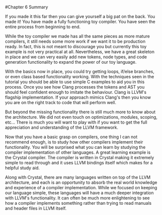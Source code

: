 #Chapter 6 Summary

If you made it this far then you can give yourself a big pat on the back. You made it! You have made a fully functioning toy compiler. You have seen the entire process from beginning to end.

While the toy compiler we made has all the same pieces as more mature compilers, it still needs some more work if we want it to be production ready. In fact, this is not meant to discourage you but currently this toy example is not very practical at all. Nevertheless, we have a great skeleton in place and we can very easily add new tokens, node types, and code generation functionality to expand the power of our toy language.

With the basics now in place, you could try getting loops, if/else branches, or even class based functionality working. With the techniques seen in the tutorial you should be able to use simple C examples to aid you in this process. Once you see how Clang processes the tokens and AST you should feel confident enough to imitate the behaviour. Clang is LLVM's flagship implementation. If your approach mimics Clang's then you know you are on the right track to code that will perform well.

But beyond the missing functionality there is still much more to know about the architecture. We did not even touch on optimizations, modules, scoping, etc... There is much you will want to play with if you want to get the full appreciation and understanding of the LLVM framework.

Now that you have a basic grasp on compilers, one thing I can not recommend enough, is to study how other compilers implement their functionality. You will be surprised what you can learn by studying the compiler implementation of other languages. A great learning example is the Crystal compiler. The compiler is written in Crystal making it extremely simple to read through and it uses LLVM bindings itself which makes for a helpful study aid.

Along with Crystal, there are many languages written on top of the LLVM architecture, and each is an opportunity to absorb the real world knowledge and experience of a compiler implementation. While we focused on keeping our language simple, these languages will have a much deeper integration with LLVM's functionality. It can often be much more enlightening to see how a compiler implements something rather than trying to read manuals and header files in LLVM itself.